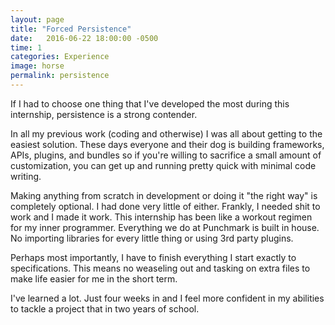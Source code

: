 ```yaml
---
layout: page
title: "Forced Persistence"
date:   2016-06-22 18:00:00 -0500
time: 1
categories: Experience
image: horse
permalink: persistence
---
```

If I had to choose one thing that I've developed the most during this internship, persistence is a strong contender.

In all my previous work (coding and otherwise) I was all about getting to the easiest solution. These days everyone and their dog is building frameworks, APIs, plugins, and bundles so if you're willing to sacrifice a small amount of customization, you can get up and running pretty quick with minimal code writing. 

Making anything from scratch in development or doing it "the right way" is completely optional. I had done very little of either. Frankly, I needed shit to work and I made it work. This internship has been like a workout regimen for my inner programmer. Everything we do at Punchmark is built in house. No importing libraries for every little thing or using 3rd party plugins.

Perhaps most importantly, I have to finish everything I start exactly to specifications. This means no weaseling out and tasking on extra files to make life easier for me in the short term. 

I've learned a lot. Just four weeks in and I feel more confident in my abilities to tackle a project that in two years of school.